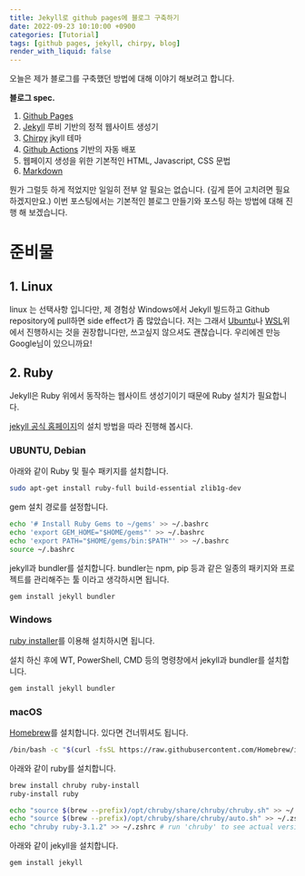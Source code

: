 ```yaml
---
title: Jekyll로 github pages에 블로그 구축하기
date: 2022-09-23 10:10:00 +0900
categories: [Tutorial]
tags: [github pages, jekyll, chirpy, blog]
render_with_liquid: false
---
```


오늘은 제가 블로그를 구축했던 방법에 대해 이야기 해보려고 합니다.

**블로그 spec.**
1. [Github Pages](https://pages.github.com/)
2. [Jekyll](https://jekyllrb.com/) 루비 기반의 정적 웹사이트 생성기
3. [Chirpy](https://github.com/cotes2020/jekyll-theme-chirpy) jkyll 테마
4. [Github Actions](https://docs.github.com/en/actions) 기반의 자동 배포
5. 웹페이지 생성을 위한 기본적인 HTML, Javascript, CSS 문법
6. [Markdown](https://daringfireball.net/projects/markdown/)

뭔가 그럴듯 하게 적었지만 일일히 전부 알 필요는 없습니다. (깊게 뜯어 고치려면 필요하겠지만요.)
이번 포스팅에서는 기본적인 블로그 만들기와 포스팅 하는 방법에 대해 진행 해 보겠습니다.

# 준비물
## 1. Linux
linux 는 선택사항 입니다만, 제 경험상 Windows에서 Jekyll 빌드하고 Github repository에 pull하면 side effect가 좀 많았습니다.
저는 그래서 [Ubuntu](https://ubuntu.com/download)나 [WSL](https://learn.microsoft.com/ko-kr/windows/wsl/install)위에서 진행하시는 것을 권장합니다만, 쓰고싶지 않으셔도 괜찮습니다. 우리에겐 만능 Google님이 있으니까요!

## 2. Ruby
Jekyll은 Ruby 위에서 동작하는 웹사이트 생성기이기 때문에 Ruby 설치가 필요합니다.

[jekyll 공식 홈페이지](https://jekyllrb.com/docs/installation/)의 설치 방법을 따라 진행해 봅시다.

### UBUNTU, Debian

아래와 같이 Ruby 및 필수 패키지를 설치합니다.
```bash
sudo apt-get install ruby-full build-essential zlib1g-dev
```

gem 설치 경로를 설정합니다.
```bash
echo '# Install Ruby Gems to ~/gems' >> ~/.bashrc
echo 'export GEM_HOME="$HOME/gems"' >> ~/.bashrc
echo 'export PATH="$HOME/gems/bin:$PATH"' >> ~/.bashrc
source ~/.bashrc
```

jekyll과 bundler를 설치합니다.
bundler는 npm, pip 등과 같은 일종의 패키지와 프로젝트를 관리해주는 툴 이라고 생각하시면 됩니다.
```bash
gem install jekyll bundler
```

### Windows 
[ruby installer](https://rubyinstaller.org/)를 이용해 설치하시면 됩니다.

설치 하신 후에 WT, PowerShell, CMD 등의 명령창에서 jekyll과 bundler를 설치합니다.
```bash
gem install jekyll bundler
```

### macOS
[Homebrew](https://brew.sh/index_ko)를 설치합니다. 있다면 건너뛰셔도 됩니다.
```bash
/bin/bash -c "$(curl -fsSL https://raw.githubusercontent.com/Homebrew/install/HEAD/install.sh)"
```

아래와 같이 ruby를 설치합니다.
```bash
brew install chruby ruby-install
ruby-install ruby

echo "source $(brew --prefix)/opt/chruby/share/chruby/chruby.sh" >> ~/.zshrc
echo "source $(brew --prefix)/opt/chruby/share/chruby/auto.sh" >> ~/.zshrc
echo "chruby ruby-3.1.2" >> ~/.zshrc # run 'chruby' to see actual version
```

아래와 같이 jekyll을 설치합니다.
```bash
gem install jekyll
```
